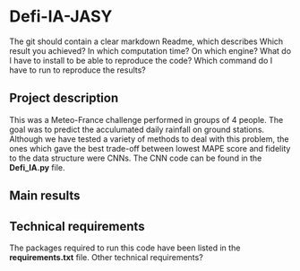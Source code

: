 
# Defi-IA-JASY

The git should contain a clear markdown Readme, which describes
Which result you achieved? In which computation time? On which engine?
What do I have to install to be able to reproduce the code?
Which command do I have to run to reproduce the results?

## Project description

This was a Meteo-France challenge performed in groups of 4 people. The goal was to predict the acculumated daily rainfall on ground stations.
Although we have tested a variety of methods to deal with this problem, the ones which gave the best trade-off between lowest MAPE score and fidelity to the data structure were CNNs. The CNN code can be found in the **Defi_IA.py** file.

## Main results

## Technical requirements

The packages required to run this code have been listed in the **requirements.txt** file.
Other technical requirements?




